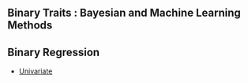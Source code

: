 

## Binary Traits : Bayesian and Machine Learning Methods
**Binary Regression**
----------------------------------------------------------------
- [Univariate](https://htmlpreview.github.io/?https://github.com/Mehdimomen/GenPred_2/blob/master/ACL_Genomic_Prediction.html)

  
